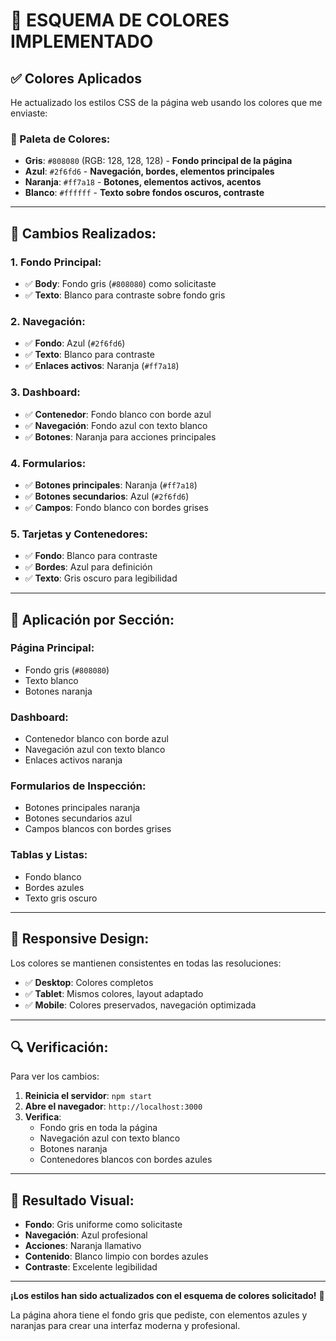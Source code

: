 # 🎨 ESQUEMA DE COLORES IMPLEMENTADO

## ✅ Colores Aplicados

He actualizado los estilos CSS de la página web usando los colores que me enviaste:

### **🎨 Paleta de Colores:**

- **Gris**: `#808080` (RGB: 128, 128, 128) - **Fondo principal de la página**
- **Azul**: `#2f6fd6` - **Navegación, bordes, elementos principales**
- **Naranja**: `#ff7a18` - **Botones, elementos activos, acentos**
- **Blanco**: `#ffffff` - **Texto sobre fondos oscuros, contraste**

---

## 🔧 Cambios Realizados:

### **1. Fondo Principal:**
- ✅ **Body**: Fondo gris (`#808080`) como solicitaste
- ✅ **Texto**: Blanco para contraste sobre fondo gris

### **2. Navegación:**
- ✅ **Fondo**: Azul (`#2f6fd6`)
- ✅ **Texto**: Blanco para contraste
- ✅ **Enlaces activos**: Naranja (`#ff7a18`)

### **3. Dashboard:**
- ✅ **Contenedor**: Fondo blanco con borde azul
- ✅ **Navegación**: Fondo azul con texto blanco
- ✅ **Botones**: Naranja para acciones principales

### **4. Formularios:**
- ✅ **Botones principales**: Naranja (`#ff7a18`)
- ✅ **Botones secundarios**: Azul (`#2f6fd6`)
- ✅ **Campos**: Fondo blanco con bordes grises

### **5. Tarjetas y Contenedores:**
- ✅ **Fondo**: Blanco para contraste
- ✅ **Bordes**: Azul para definición
- ✅ **Texto**: Gris oscuro para legibilidad

---

## 🎯 Aplicación por Sección:

### **Página Principal:**
- Fondo gris (`#808080`)
- Texto blanco
- Botones naranja

### **Dashboard:**
- Contenedor blanco con borde azul
- Navegación azul con texto blanco
- Enlaces activos naranja

### **Formularios de Inspección:**
- Botones principales naranja
- Botones secundarios azul
- Campos blancos con bordes grises

### **Tablas y Listas:**
- Fondo blanco
- Bordes azules
- Texto gris oscuro

---

## 📱 Responsive Design:

Los colores se mantienen consistentes en todas las resoluciones:
- ✅ **Desktop**: Colores completos
- ✅ **Tablet**: Mismos colores, layout adaptado
- ✅ **Mobile**: Colores preservados, navegación optimizada

---

## 🔍 Verificación:

Para ver los cambios:
1. **Reinicia el servidor**: `npm start`
2. **Abre el navegador**: `http://localhost:3000`
3. **Verifica**:
   - Fondo gris en toda la página
   - Navegación azul con texto blanco
   - Botones naranja
   - Contenedores blancos con bordes azules

---

## 🎨 Resultado Visual:

- **Fondo**: Gris uniforme como solicitaste
- **Navegación**: Azul profesional
- **Acciones**: Naranja llamativo
- **Contenido**: Blanco limpio con bordes azules
- **Contraste**: Excelente legibilidad

---

**¡Los estilos han sido actualizados con el esquema de colores solicitado!** 🚀

La página ahora tiene el fondo gris que pediste, con elementos azules y naranjas para crear una interfaz moderna y profesional.
